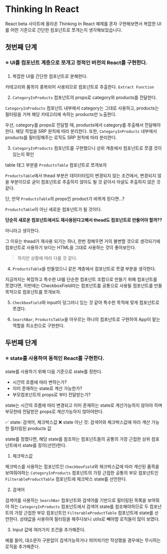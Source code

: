 # Thinking In React

React beta 사이트에 올라온 Thinking In React 예제를 혼자 구현해보면서 복잡한 UI를 어떤 기준으로 간단한 컴포넌트로 쪼개는지 생각해보았습니다.

## 첫번째 단계

### ⭐ UI를 컴포넌트 계층으로 쪼개고 정적인 버전의 React를 구현한다.

1. 복잡한 UI를 간단한 컴포넌트로 분해한다.

카테고리와 품목이 중복되어 사용되므로 컴포넌트로 추출한다. `Extract Function`

2. `CategoryInProducts` 컴포넌트의 props로 category와 products를 전달한다.

`CategoryInProducts` 컴포넌트 내부에서 category는 그대로 사용하고,
products는 필터링을 거쳐 해당 카테고리에 속하는 products만 노출한다.

우선, category를 props로 전달할 때, products에서 category를 추출해서 전달해야한다.
해당 작업을 SRP 원칙에 따라 분리한다.
또한, `CategoryInProducts` 내부에서 products를 필터링해주는 로직도 SRP 원칙에 따라 분리한다.

3. `CategoryInProducts` 컴포넌트를 구현했으니 상위 계층에서 컴포넌트로 쪼갤 것이 있는지 확인

table 태그 부분을 `ProductsTable` 컴포넌트로 쪼개보자

`ProductsTable`에서 thead 부분은 데이터타입이 변경되지 않는 조건에서, 변경되지 않을 부분이므로 굳이
컴포넌트로 추출하지 않아도 될 것 같아서 아샬도 추출하지 않은 것 같다.

단, 만약 `ProductsTable`의 props인 product가 바뀌게 된다면...?

`ProductsTable`이 아닌 새로운 컴포넌트가 될 것이다.

**단순히 새로운 컴포넌트에서도 재사용된다고해서 thead도 컴포넌트로 만들어야 할까??**

아니라고 생각한다.

그 이유는 thead가 재사용 되기는 하나, 한번 정해두면 거의 불변할 것으로 생각되기에
컴포넌트로 사용하기 보다는 HTML을 그대로 사용하는 것이 좋아보인다. 

> 하지만 상황에 따라 다를 것 같다.

4. `ProductsTable`을 만들었으니 같은 계층에서 컴포넌트로 쪼갤 부분을 생각한다.

지금까지는 복잡하고 특수한 UI를 단순한 컴포넌트 조합으로 만들기 위해 컴포넌트를 쪼갰다면,
이번에는 CheckboxField라는 컴포넌트를 공통으로 사용될 컴포넌트를 만들 목적으로 컴포넌트를 쪼개보자.

5. `CheckboxField`와 input이 덩그러니 있는 것 같아 특수한 목적에 맞게 컴포넌트로 쪼갰다.

6. `SearchBar`, `ProductsTable`을 아우르는 하나의 컴포넌트로 구현하여 App이 맡는 역할을 최소한으로 구현한다.

## 두번째 단계

### ⭐️ state를 사용하여 동적인 React를 구현한다. 

state를 사용하기 위해 다음 기준으로 state를 정한다.

- 시간의 흐름에 따라 변하는가?
- 이미 존재하는 state로 계산 가능한가?
- 부모컴포넌트의 props로 부터 전달받는가?

state는 시간의 흐름에 따라 변경되고 이미 존재하는 state로 계산가능하지 않아야 하며 부모한테 전달받은 props로 계산가능하지 않아야한다.

✅ state: 검색어, 체크박스값
❌ state 아닌 것: 검색어와 체크박스값에 따라 계산 가능한 필터링된 products 값

state를 정했다면, 해당 state를 참조하는 컴포넌트들의 공통의 가장 근접한 상위 컴포넌트에서 state를 정의(선언)한다.

1. 체크박스값

체크박스를 사용하는 컴포넌트인 `CheckboxField`와 체크박스값에 따라 계산된 품목을 보여줘야하는
`CategoryInProducts` 컴포넌트의 가장 근접한 공통의 부모 컴포넌트인 `FilterableProductTable`
컴포넌트에 체크박스 state를 선언한다.
 
2. 검색어
 
검색어를 사용하는 `SearchBar` 컴포넌트와 검색어를 기반으로 필터링된 목록을 보여줘야 하는
`CategoryInProducts` 컴포넌트에서 검색어 state를 참조해야하므로 두 컴포넌트의 가장 근접한 부모
컴포넌트인 `FilterableProductTable` 컴포넌트에 state를 선언한다.
상태값을 사용하여 필터링을 해주다보니 utils로 빼야할 로직들이 많이 보였다.

3. Input 값에 여러가지 조건을 추가해준다.

예를 들어, 대소문자 구분없이 검색가능하거나 띄어씌기만 작성했을 경우에는 무시하는 로직을 추가해준다.
